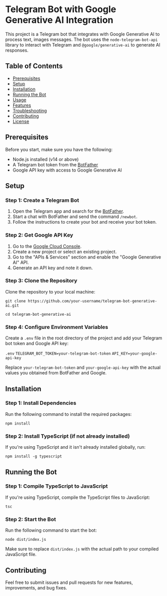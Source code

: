 # Telegram Bot with Google Generative AI Integration

This project is a Telegram bot that integrates with Google Generative AI to process text, images messages. The bot uses the `node-telegram-bot-api` library to interact with Telegram and `@google/generative-ai` to generate AI responses.

## Table of Contents
- [Prerequisites](#prerequisites)
- [Setup](#setup)
- [Installation](#installation)
- [Running the Bot](#running-the-bot)
- [Usage](#usage)
- [Features](#features)
- [Troubleshooting](#troubleshooting)
- [Contributing](#contributing)
- [License](#license)

## Prerequisites

Before you start, make sure you have the following:
- Node.js installed (v14 or above)
- A Telegram bot token from the [BotFather](https://core.telegram.org/bots#botfather)
- Google API key with access to Google Generative AI

## Setup

### Step 1: Create a Telegram Bot

1. Open the Telegram app and search for the [BotFather](https://core.telegram.org/bots#botfather).
2. Start a chat with BotFather and send the command `/newbot`.
3. Follow the instructions to create your bot and receive your bot token.

### Step 2: Get Google API Key

1. Go to the [Google Cloud Console](https://console.cloud.google.com/).
2. Create a new project or select an existing project.
3. Go to the "APIs & Services" section and enable the "Google Generative AI" API.
4. Generate an API key and note it down.

### Step 3: Clone the Repository

Clone the repository to your local machine:


`git clone https://github.com/your-username/telegram-bot-generative-ai.git`

`cd telegram-bot-generative-ai`

### Step 4: Configure Environment Variables

Create a `.env` file in the root directory of the project and add your Telegram bot token and Google API key:

`.env`
`TELEGRAM_BOT_TOKEN=your-telegram-bot-token`
`API_KEY=your-google-api-key`


Replace `your-telegram-bot-token` and `your-google-api-key` with the actual values you obtained from BotFather and Google.

## Installation

### Step 1: Install Dependencies

Run the following command to install the required packages:


`npm install`

### Step 2: Install TypeScript (if not already installed)

If you're using TypeScript and it isn't already installed globally, run:

`npm install -g typescript`

## Running the Bot

### Step 1: Compile TypeScript to JavaScript

If you're using TypeScript, compile the TypeScript files to JavaScript:


`tsc`

### Step 2: Start the Bot

Run the following command to start the bot:

`node dist/index.js`

Make sure to replace `dist/index.js` with the actual path to your compiled JavaScript file.



## Contributing

Feel free to submit issues and pull requests for new features, improvements, and bug fixes.
